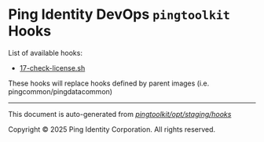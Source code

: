
# Ping Identity DevOps `pingtoolkit` Hooks
List of available hooks:
* [17-check-license.sh](17-check-license.sh.md)

These hooks will replace hooks defined by parent images (i.e. pingcommon/pingdatacommon)

---
This document is auto-generated from _[pingtoolkit/opt/staging/hooks](https://github.com/pingidentity/pingidentity-docker-builds/blob/master/pingtoolkit/opt/staging/hooks)_

Copyright © 2025 Ping Identity Corporation. All rights reserved.
